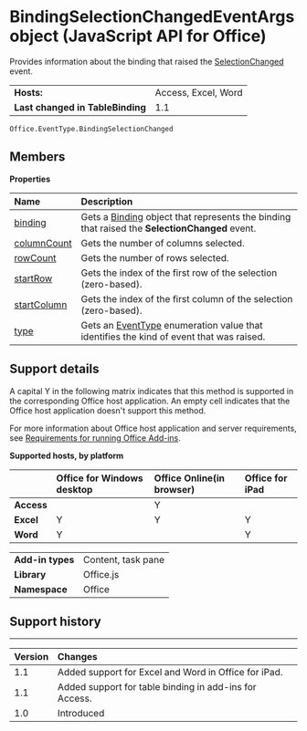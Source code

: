 
# BindingSelectionChangedEventArgs object (JavaScript API for Office)
Provides information about the binding that raised the [SelectionChanged](../reference/shared/binding-object/selection-changed-event/bindingselectionchanged-event.md) event.

|||
|:-----|:-----|
|**Hosts:**|Access, Excel, Word|
|**Last changed in TableBinding**|1.1|

```
Office.EventType.BindingSelectionChanged
```


## Members


**Properties**


|**Name**|**Description**|
|:-----|:-----|
|[binding](../reference/shared/binding-object/selection-changed-event-args/binding-property.md)|Gets a [Binding](../reference/shared/binding-object/binding-object.md) object that represents the binding that raised the **SelectionChanged** event.|
|[columnCount](../reference/shared/binding-object/selection-changed-event-args/columncount-property.md)|Gets the number of columns selected.|
|[rowCount](../reference/shared/binding-object/selection-changed-event-args/rowcount-property.md)|Gets the number of rows selected.|
|[startRow](../reference/shared/binding-object/selection-changed-event-args/startrow-property.md)|Gets the index of the first row of the selection (zero-based).|
|[startColumn](../reference/shared/binding-object/selection-changed-event-args/startcolumn-property.md)|Gets the index of the first column of the selection (zero-based).|
|[type](../reference/shared/binding-object/selection-changed-event-args/type-property.md)|Gets an [EventType](../reference/enumerations/eventtype-enumeration.md) enumeration value that identifies the kind of event that was raised.|

## Support details


A capital Y in the following matrix indicates that this method is supported in the corresponding Office host application. An empty cell indicates that the Office host application doesn't support this method.

For more information about Office host application and server requirements, see [Requirements for running Office Add-ins](http://msdn.microsoft.com/library/67340567-bb9a-498c-96d3-3f52f28c16bc%28Office.15%29.aspx).


**Supported hosts, by platform**


||**Office for Windows desktop**|**Office Online(in browser)**|**Office for iPad**|
|:-----|:-----|:-----|:-----|
|**Access**||Y||
|**Excel**|Y|Y|Y|
|**Word**|Y||Y|

|||
|:-----|:-----|
|**Add-in types**|Content, task pane|
|**Library**|Office.js|
|**Namespace**|Office|

## Support history



****


|**Version**|**Changes**|
|:-----|:-----|
|1.1|Added support for Excel and Word in Office for iPad.|
|1.1|Added support for table binding in add-ins for Access.|
|1.0|Introduced|
